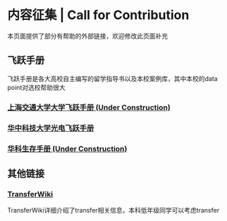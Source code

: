 # 内容征集 | Call for Contribution

本页面提供了部分有帮助的外部链接，欢迎修改此页面补充

## 飞跃手册
飞跃手册是各大高校自主编写的留学指导书以及本校案例库，其中本校的data point对选校帮助很大
### [上海交通大学大学飞跃手册 (Under Construction)](https://survivesjtu.github.io/SJTU-Application/#/)
### [华中科技大学光电飞跃手册](https://hust-feiyue.github.io/)
### [华科生存手册 (Under Construction)](https://1037survival.gitbook.io/)

## 其他链接
### [TransferWiki](https://transferwiki.com/) 
TransferWiki详细介绍了transfer相关信息，本科低年级同学可以考虑transfer
